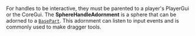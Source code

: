 For handles to be interactive, they must be parented to a player's PlayerGui
or the CoreGui. The **SphereHandleAdornment** is a sphere that can be adorned
to a [`BasePart`](https://create.roblox.com/docs/reference/engine/classes/BasePart). This adornment can listen to input events and is
commonly used to make dragger tools.